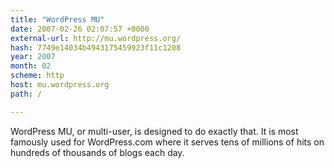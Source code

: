 ```yaml
---
title: "WordPress MU"
date: 2007-02-26 02:07:57 +0000
external-url: http://mu.wordpress.org/
hash: 7749e14034b4943175459923f11c1208
year: 2007
month: 02
scheme: http
host: mu.wordpress.org
path: /

---
```


WordPress MU, or multi-user, is designed to do exactly that. It is most famously used for WordPress.com where it serves tens of millions of hits on hundreds of thousands of blogs each day.

